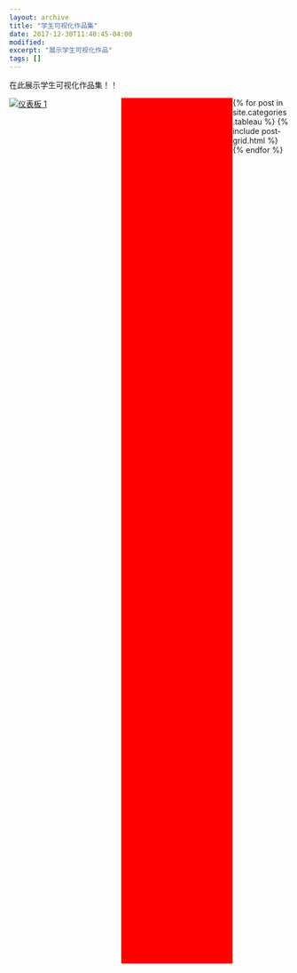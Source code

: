 ```yaml
---
layout: archive
title: "学生可视化作品集"
date: 2017-12-30T11:40:45-04:00
modified:
excerpt: "展示学生可视化作品"
tags: []
---
```


在此展示学生可视化作品集！！
<html>
<head>
<style>
#prat1{
width: 40%;
height: 40%;
float: left;
}
#prat2{
width: 40%;
height: 40%;
background: red;
float: left;
}
#prat3{
width: 200px;
height: 200px;
background: yellow;
float: left;
clear: left;
}
#prat4{
width: 200px;
height: 200px;
background: green;
float: left;
}
</style>
</head>
<body>
<div id="prat1">
<div class='tableauPlaceholder' id='viz1515238761789' style='position: relative'>
<noscript><a href='#'><img alt='仪表板 1 ' src='https:&#47;&#47;public.tableau.com&#47;static&#47;images&#47;op&#47;oppomap&#47;1_2&#47;1_rss.png' style='border: none' /></a></noscript><object class='tableauViz'  style='display:none;'><param name='host_url' value='https%3A%2F%2Fpublic.tableau.com%2F' /> <param name='embed_code_version' value='3' />
 <param name='site_root' value='' />
 <param name='name' value='oppomap&#47;1_2' />
 <param name='tabs' value='no' />
 <param name='toolbar' value='yes' />
 <param name='static_image' value='https:&#47;&#47;public.tableau.com&#47;static&#47;images&#47;op&#47;oppomap&#47;1_2&#47;1.png' /> 
 <param name='animate_transition' value='yes' />
 <param name='display_static_image' value='yes' />
 <param name='display_spinner' value='yes' />
 <param name='display_overlay' value='yes' />
 <param name='display_count' value='yes' />
 <param name='filter' value='publish=yes' />
 </object></div>               
 <script type='text/javascript'>
 var divElement = document.getElementById('viz1515238761789');                    
 var vizElement = divElement.getElementsByTagName('object')[0];                    
 vizElement.style.width='1000px';vizElement.style.height='827px';                    
 var scriptElement = document.createElement('script');                    
 scriptElement.src = 'https://public.tableau.com/javascripts/api/viz_v1.js';                    
 vizElement.parentNode.insertBefore(scriptElement, vizElement);                
 </script>
</div>
<div id="prat2"></div>
<div class="tiles">
{% for post in site.categories.tableau %}
  {% include post-grid.html %}
{% endfor %}
</div><!-- /.tiles -->
 </body>
 </html>

